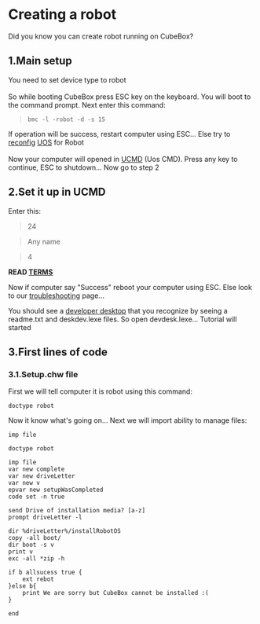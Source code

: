 # Creating a robot
Did you know you can create robot running on CubeBox?
## 1.Main setup
You need to set device type to robot
<br>
<br>
So while booting CubeBox press ESC key on the keyboard.
You will boot to the command prompt. Next enter this command:
> ```bmc -l -robot -d -s 15```

If operation will be success, restart computer using ESC...
Else try to [reconfig](uos-botconf.md) [UOS](uos-info.md) for Robot</a>
<br>
<br>
Now your computer will opened in [UCMD](ucmd-info.md) (Uos CMD).
Press any key to continue, ESC to shutdown...
Now go to step 2
## 2.Set it up in UCMD
Enter this:
> 24

> Any name

> 4

**READ [TERMS](yyan.md)**


Now if computer say "Success" reboot your computer using ESC. Else look to our [troubleshooting](troubleshooting-uos.md) page...

You should see a [developer desktop](devdesk.md) that you recognize by seeing a readme.txt and deskdev.lexe files. 
So open devdesk.lexe... Tutorial will started
## 3.First lines of code
### 3.1.Setup.chw file
First we will tell computer it is robot using this command:

```doctype robot```

Now it know what's going on... Next we will import ability to manage files:

```imp file```

```
doctype robot

imp file
var new complete
var new driveLetter
var new v
epvar new setupWasCompleted
code set -n true

send Drive of installation media? [a-z]
prompt driveLetter -l

dir %driveLetter%/installRobotOS
copy -all boot/
dir boot -s v
print v
exc -all *zip -h

if b allsucess true {
	ext rebot
}else b{
	print We are sorry but CubeBox cannot be installed :(
}

end
```
